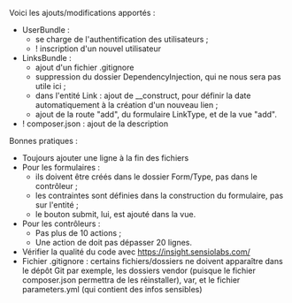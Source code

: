 Voici les ajouts/modifications apportés :
- UserBundle : 
    - se charge de l'authentification des utilisateurs ;
    - ! inscription d'un nouvel utilisateur
- LinksBundle : 
    - ajout d'un fichier .gitignore
    - suppression du dossier DependencyInjection, qui ne nous sera pas utile ici ;
    - dans l'entité Link : ajout de __construct, pour définir la date automatiquement à la création d'un nouveau lien ;
    - ajout de la route "add", du formulaire LinkType, et de la vue "add".
- ! composer.json : ajout de la description

Bonnes pratiques :
- Toujours ajouter une ligne à la fin des fichiers
- Pour les formulaires : 
    - ils doivent être créés dans le dossier Form/Type, pas dans le contrôleur ;
    - les contraintes sont définies dans la construction du formulaire, pas sur l'entité ;
    - le bouton submit, lui, est ajouté dans la vue.
- Pour les contrôleurs :
    - Pas plus de 10 actions ;
    - Une action de doit pas dépasser 20 lignes.
- Vérifier la qualité du code avec https://insight.sensiolabs.com/
- Fichier .gitignore : certains fichiers/dossiers ne doivent apparaître dans le dépôt Git par exemple, les dossiers
vendor (puisque le fichier composer.json permettra de les réinstaller), var, et le fichier parameters.yml (qui contient
des infos sensibles)